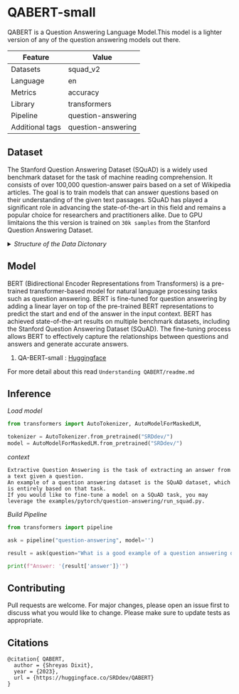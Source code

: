 # QABERT-small

QABERT is a Question Answering Language Model.This model is a lighter version of any of the question answering models out there.

| Feature          | Value                 |
| ---------------- | --------------------- |
| Datasets         | squad_v2             |
| Language         | en                    |
| Metrics          | accuracy              |
| Library          | transformers         |
| Pipeline         | question-answering    |
| Additional tags  | question-answering    |


## Dataset
The Stanford Question Answering Dataset (SQuAD) is a widely used benchmark dataset for the task of machine reading comprehension. It consists of over 100,000 question-answer pairs based on a set of Wikipedia articles. The goal is to train models that can answer questions based on their understanding of the given text passages. SQuAD has played a significant role in advancing the state-of-the-art in this field and remains a popular choice for researchers and practitioners alike.
Due to GPU limitaions the this version is trained on `30k samples` from the Stanford Question Answering Dataset.

<details>
 <summary><i>Structure of the Data Dictonary</i></summary>
<!--All you need is a blank line-->

      {
      "data":[
          {
              "title":"Article Title",
              "paragraphs":[
                  {
                      "context":"The context text of the paragraph",
                      "qas":[
                          {
                              "question":"The question asked about the context",
                              "id":"A unique identifier for the question",
                              "answers":[
                                  {
                                      "text":"The answer to the question",
                                      "answer_start":"The starting index of the answer in the context"
                                  }
                              ]
                          }
                      ]
                  }
              ]
          }
      ],
      "version":"The version of the SQuAD dataset"
      }
</details>

## Model

BERT (Bidirectional Encoder Representations from Transformers) is a pre-trained transformer-based model for natural language processing tasks such as question answering. BERT is fine-tuned for question answering by adding a linear layer on top of the pre-trained BERT representations to predict the start and end of the answer in the input context. BERT has achieved state-of-the-art results on multiple benchmark datasets, including the Stanford Question Answering Dataset (SQuAD). The fine-tuning process allows BERT to effectively capture the relationships between questions and answers and generate accurate answers.

1. QA-BERT-small : [Huggingface](https://huggingface.co/SRDdev/QABERT-small)

For more detail about this read `Understanding QABERT/readme.md`


## Inference
_Load model_
```python
from transformers import AutoTokenizer, AutoModelForMaskedLM, 

tokenizer = AutoTokenizer.from_pretrained("SRDdev/")
model = AutoModelForMaskedLM.from_pretrained("SRDdev/")
```

_context_
```text
Extractive Question Answering is the task of extracting an answer from a text given a question. 
An example of a question answering dataset is the SQuAD dataset, which is entirely based on that task. 
If you would like to fine-tune a model on a SQuAD task, you may leverage the examples/pytorch/question-answering/run_squad.py.
```


_Build Pipeline_
```python
from transformers import pipeline

ask = pipeline("question-answering", model='')

result = ask(question="What is a good example of a question answering dataset?", context=context)

print(f"Answer: '{result['answer']}'")
```

## Contributing

Pull requests are welcome. For major changes, please open an issue first
to discuss what you would like to change.
Please make sure to update tests as appropriate.

## Citations
```
@citation{ QABERT,
  author = {Shreyas Dixit},
  year = {2023},
  url = {https://huggingface.co/SRDdev/QABERT}
}
```
